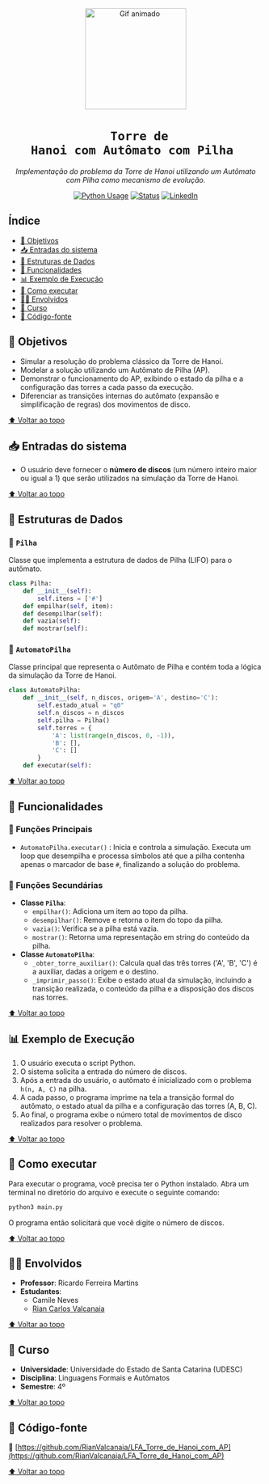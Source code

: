 <div align="center" id="topo">

<img src="https://media.giphy.com/media/iIqmM5tTjmpOB9mpbn/giphy.gif" width="200px" alt="Gif animado"/>

# <code><strong> Torre de Hanoi com Autômato com Pilha </strong></code>

<em>Implementação do problema da Torre de Hanoi utilizando um Autômato com Pilha como mecanismo de evolução.</em>

[![Python Usage](https://img.shields.io/badge/Python-100%25-blue?style=for-the-badge&logo=python)]()
[![Status](https://img.shields.io/badge/Status-Concluído-green?style=for-the-badge)]()
[![LinkedIn](https://img.shields.io/badge/LinkedIn-Visite%20meu%20perfil-blue?style=for-the-badge&logo=linkedin)](https://www.linkedin.com/in/rian-carlos-valcanaia-b2b487168/)

</div>

## Índice

- [📌 Objetivos](#-objetivos)
- [📥 Entradas do sistema](#-entradas-do-sistema)
- [🧱 Estruturas de Dados](#-estruturas-de-dados)
- [🧰 Funcionalidades](#-funcionalidades)
- [📊 Exemplo de Execução](#-exemplo-de-execução)
- [📂 Como executar](#-como-executar)
- [👨‍🏫 Envolvidos](#-envolvidos)
- [📅 Curso](#-curso)
- [📄 Código-fonte](#-código-fonte)

## 📌 Objetivos

*   Simular a resolução do problema clássico da Torre de Hanoi.
*   Modelar a solução utilizando um Autômato de Pilha (AP).
*   Demonstrar o funcionamento do AP, exibindo o estado da pilha e a configuração das torres a cada passo da execução.
*   Diferenciar as transições internas do autômato (expansão e simplificação de regras) dos movimentos de disco.

[⬆ Voltar ao topo](#topo)

## 📥 Entradas do sistema

*   O usuário deve fornecer o **número de discos** (um número inteiro maior ou igual a 1) que serão utilizados na simulação da Torre de Hanoi.

[⬆ Voltar ao topo](#topo)

## 🧱 Estruturas de Dados

### 🔸 `Pilha`

Classe que implementa a estrutura de dados de Pilha (LIFO) para o autômato.

```python
class Pilha:
    def __init__(self):
        self.itens = ['#']
    def empilhar(self, item):
    def desempilhar(self):
    def vazia(self):
    def mostrar(self):
```

### 🔸 `AutomatoPilha`

Classe principal que representa o Autômato de Pilha e contém toda a lógica da simulação da Torre de Hanoi.
```python
class AutomatoPilha:
    def __init__(self, n_discos, origem='A', destino='C'):
        self.estado_atual = "q0"
        self.n_discos = n_discos
        self.pilha = Pilha()
        self.torres = {
            'A': list(range(n_discos, 0, -1)),
            'B': [],
            'C': []
        }
    def executar(self):
```

[⬆ Voltar ao topo](#topo)

## 🧰 Funcionalidades

### 🔹 Funções Principais

*   `AutomatoPilha.executar()` : Inicia e controla a simulação. Executa um loop que desempilha e processa símbolos até que a pilha contenha apenas o marcador de base `#`, finalizando a solução do problema.

### 🔸 Funções Secundárias

*   **Classe `Pilha`**:
    *   `empilhar()`: Adiciona um item ao topo da pilha.
    *   `desempilhar()`: Remove e retorna o item do topo da pilha.
    *   `vazia()`: Verifica se a pilha está vazia.
    *   `mostrar()`: Retorna uma representação em string do conteúdo da pilha.
*   **Classe `AutomatoPilha`**:
    *   `_obter_torre_auxiliar()`: Calcula qual das três torres ('A', 'B', 'C') é a auxiliar, dadas a origem e o destino.
    *   `_imprimir_passo()`: Exibe o estado atual da simulação, incluindo a transição realizada, o conteúdo da pilha e a disposição dos discos nas torres.

[⬆ Voltar ao topo](#topo)

## 📊 Exemplo de Execução

1.  O usuário executa o script Python.
2.  O sistema solicita a entrada do número de discos.
3.  Após a entrada do usuário, o autômato é inicializado com o problema `h(n, A, C)` na pilha.
4.  A cada passo, o programa imprime na tela a transição formal do autômato, o estado atual da pilha e a configuração das torres (A, B, C).
5. Ao final, o programa exibe o número total de movimentos de disco realizados para resolver o problema.

[⬆ Voltar ao topo](#topo)

## 📂 Como executar

Para executar o programa, você precisa ter o Python instalado. Abra um terminal no diretório do arquivo e execute o seguinte comando:

```bash
python3 main.py
```

O programa então solicitará que você digite o número de discos.

[⬆ Voltar ao topo](#topo)

## 👨‍🏫 Envolvidos

*   **Professor**: Ricardo Ferreira Martins
*   **Estudantes**:
    * Camile Neves
    *   [Rian Carlos Valcanaia](https://github.com/RianValcanaia)

[⬆ Voltar ao topo](#topo)

## 📅 Curso

*   **Universidade**: Universidade do Estado de Santa Catarina (UDESC)
*   **Disciplina**: Linguagens Formais e Autômatos
*   **Semestre**: 4º

[⬆ Voltar ao topo](#topo)

## 📄 Código-fonte

🔗 [https://github.com/RianValcanaia/LFA_Torre_de_Hanoi_com_AP](https://github.com/RianValcanaia/LFA_Torre_de_Hanoi_com_AP)

[⬆ Voltar ao topo](#topo)

